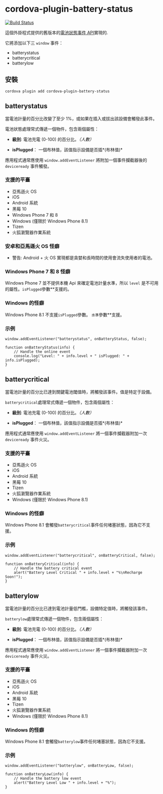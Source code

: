 <!--
# license: Licensed to the Apache Software Foundation (ASF) under one
#         or more contributor license agreements.  See the NOTICE file
#         distributed with this work for additional information
#         regarding copyright ownership.  The ASF licenses this file
#         to you under the Apache License, Version 2.0 (the
#         "License"); you may not use this file except in compliance
#         with the License.  You may obtain a copy of the License at
#
#           http://www.apache.org/licenses/LICENSE-2.0
#
#         Unless required by applicable law or agreed to in writing,
#         software distributed under the License is distributed on an
#         "AS IS" BASIS, WITHOUT WARRANTIES OR CONDITIONS OF ANY
#         KIND, either express or implied.  See the License for the
#         specific language governing permissions and limitations
#         under the License.
-->

# cordova-plugin-battery-status

[![Build Status](https://travis-ci.org/apache/cordova-plugin-battery-status.svg)](https://travis-ci.org/apache/cordova-plugin-battery-status)

這個外掛程式提供的舊版本的[電池狀態事件 API](http://www.w3.org/TR/2011/WD-battery-status-20110915/)實現的.

它將添加以下三 `window` 事件：

  * batterystatus
  * batterycritical
  * batterylow

## 安裝

    cordova plugin add cordova-plugin-battery-status
    

## batterystatus

當電池計量的百分比改變了至少 1%，或如果在插入或拔出該設備會觸發此事件。

電池狀態處理常式傳遞一個物件，包含兩個屬性：

  * **級別**: 電池充電 (0-100) 的百分比。*（人數）*

  * **isPlugged**： 一個布林值，該值指示設備是否插*(布林值)*

應用程式通常應使用 `window.addEventListener` 將附加一個事件攔截器後的 `deviceready` 事件觸發。

### 支援的平臺

  * 亞馬遜火 OS
  * iOS
  * Android 系統
  * 黑莓 10
  * Windows Phone 7 和 8
  * Windows (僅限於 Windows Phone 8.1)
  * Tizen
  * 火狐瀏覽器作業系統

### 安卓和亞馬遜火 OS 怪癖

  * 警告: Android + 火 OS 實現都是貪婪和長時間的使用會流失使用者的電池。 

### Windows Phone 7 和 8 怪癖

Windows Phone 7 並不提供本機 Api 來確定電池計量水準，所以 `level` 是不可用的屬性。`isPlugged`參數**支援的。

### Windows 的怪癖

Windows Phone 8.1 不支援`isPlugged`參數。 `水準`參數**支援。

### 示例

    window.addEventListener("batterystatus", onBatteryStatus, false);
    
    function onBatteryStatus(info) {
        // Handle the online event
        console.log("Level: " + info.level + " isPlugged: " + info.isPlugged);
    }
    

## batterycritical

當電池計量的百分比已達到關鍵電池閾值時，將觸發該事件。值是特定于設備。

`batterycritical`處理常式傳遞一個物件，包含兩個屬性：

  * **級別**: 電池充電 (0-100) 的百分比。*（人數）*

  * **isPlugged**： 一個布林值，該值指示設備是否插*(布林值)*

應用程式通常應使用 `window.addEventListener` 將一個事件攔截器附加一次 `deviceready` 事件火災。

### 支援的平臺

  * 亞馬遜火 OS
  * iOS
  * Android 系統
  * 黑莓 10
  * Tizen
  * 火狐瀏覽器作業系統
  * Windows (僅限於 Windows Phone 8.1)

### Windows 的怪癖

Windows Phone 8.1 會觸發`batterycritical`事件任何堵塞狀態，因為它不支援。

### 示例

    window.addEventListener("batterycritical", onBatteryCritical, false);
    
    function onBatteryCritical(info) {
        // Handle the battery critical event
        alert("Battery Level Critical " + info.level + "%\nRecharge Soon!");
    }
    

## batterylow

當電池計量的百分比已達到電池計量低門檻，設備特定值時，將觸發該事件。

`batterylow`處理常式傳遞一個物件，包含兩個屬性：

  * **級別**: 電池充電 (0-100) 的百分比。*（人數）*

  * **isPlugged**： 一個布林值，該值指示設備是否插*(布林值)*

應用程式通常應使用 `window.addEventListener` 將一個事件攔截器附加一次 `deviceready` 事件火災。

### 支援的平臺

  * 亞馬遜火 OS
  * iOS
  * Android 系統
  * 黑莓 10
  * Tizen
  * 火狐瀏覽器作業系統
  * Windows (僅限於 Windows Phone 8.1)

### Windows 的怪癖

Windows Phone 8.1 會觸發`batterylow`事件任何堵塞狀態，因為它不支援。

### 示例

    window.addEventListener("batterylow", onBatteryLow, false);
    
    function onBatteryLow(info) {
        // Handle the battery low event
        alert("Battery Level Low " + info.level + "%");
    }